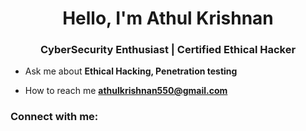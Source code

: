 <h1 align="center">Hello, I'm Athul Krishnan</h1>
<h3 align="center">CyberSecurity Enthusiast | Certified Ethical Hacker</h3>


- Ask me about **Ethical Hacking, Penetration testing**


- How to reach me **athulkrishnan550@gmail.com**

<h3 align="left">Connect with me:</h3>
<p align="left">
</p>
